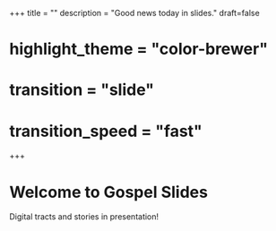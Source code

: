 +++
title = ""
description = "Good news today in slides."
draft=false
# highlight_theme = "color-brewer"
# transition = "slide"
# transition_speed = "fast"

+++

# Welcome to Gospel Slides

Digital tracts and stories in presentation!

